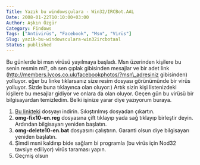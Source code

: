 ```yaml
---
Title: Yazık bu windowsçulara - Win32/IRCBot.AAL 
Date: 2008-01-22T10:10:00+03:00
Author: Aşkın Özgür
Category: Findows
Tags: ["Antivirüs", "Facebook", "Msn", "Virüs"]
Slug: yazik-bu-windowsculara-win32ircbotaal
Status: published
---
```


Bu günlerde bi msn virüsü yayılmaya başladı. Msn üzerinden kişilere bu senin resmin mi?, oh sen çıplak gibisinden mesajlar ve bir adet link (http://members.lycos.co.uk/facebookphotos/?msn\_adresiniz gibisinden) yolluyor. eğer bu linke tıklarsanız size resim dosyası görünümünde bir virüs yolluyor. Sizde buna tıklayınca olan oluyor:) Artık sizin kişi listenizdeki kişilere bu mesajlar gidiyor ve onlara da olan oluyor. Geçen gün bu virüsü bir bilgisayardan temizledim. Belki işinize yarar diye yazıyorum buraya.

1.  [Bu linkteki](/uploads/2008/01/temizle.zip "Yazık bu windowsçulara - Win32/IRCBot.AAL") dosyayı indirin. Sıkıştırılmış dosyadan çıkartın.
2.  **omg-fix10-en.reg** dosyasına çift tıklayıp yada sağ tıklayıp birleştir deyin. Ardından bilgisayarı yeniden başlatın.
3.  **omg-delete10-en.bat** dosyasını çalıştırın. Garanti olsun diye bilgisayarı yeniden başlatın.
4.  Şimdi msni kaldırıp bide sağlam bi programla (bu virüs için Nod32 tavsiye ediliyor) virüs taraması yapın.
5.  Geçmiş olsun


